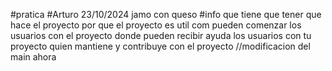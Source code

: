 #pratica
#Arturo 23/10/2024 
jamo con queso
#info que tiene que tener
que hace el proyecto
por que el proyecto es util
com pueden comenzar los usuarios  con el proyecto
donde pueden recibir ayuda los usuarios con tu proyecto
quien mantiene y contribuye con el proyecto
//modificacion del main ahora
